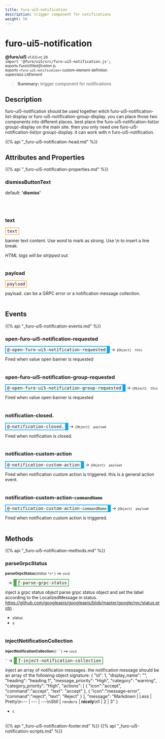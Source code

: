 ```yaml
---
title: furo-ui5-notification
description: trigger component for notifications
weight: 50
---
```


# furo-ui5-notification
**@furo/ui5** <small>v1.0.0-rc.26</small>
<br>`import '@furo/ui5/src/furo-ui5-notification.js';`<small>
<br>exports *FuroUi5Notification* js
<br>exports `<furo-ui5-notification>` custom-element-definition
<br>superclass *LitElement*</small>

> **Summary:** trigger component for notifications

## Description

furo-ui5-notification should be used together witch furo-ui5-notification-list-display or furo-ui5-notification-group-display. you can place those two components into different places.
best place the furo-ui5-notification-list(or group)-display on the main site. then you only need one furo-ui5-notification-list(or group)-display. it can work with n furo-ui5-notification.

{{% api "_furo-ui5-notification-head.md" %}}

## Attributes and Properties
{{% api "_furo-ui5-notification-properties.md" %}}









### **dismissButtonText**
default: **&#39;dismiss&#39;**</small>


<br><br>

### **text**

<span  style="border-width:2px; border-style: solid;border-color:  rgb(255, 182, 91);font-family:monospace; padding:2px 4px;">text</span>
</small>

banner text content. Use *word* to mark as strong. Use \n to insert a line break.

*HTML tags will be stripped out.*
<br><br>

### **payload**

<span  style="border-width:2px; border-style: solid;border-color:  rgb(255, 182, 91);font-family:monospace; padding:2px 4px;">payload</span>
</small>

payload. can be a GRPC error or a notification message collection.
<br><br>

## Events
{{% api "_furo-ui5-notification-events.md" %}}

### **open-furo-ui5-notification-requested**
<span  style="border-width:2px 10px 2px 2px; border-style: solid;border-color:  rgb(2, 168, 244);font-family:monospace; padding:2px 4px;">@-open-furo-ui5-notification-requested</span>
→ <small>`{Object}  this`</small>

 Fired when value open banner is requested
<br><br>
### **open-furo-ui5-notification-group-requested**
<span  style="border-width:2px 10px 2px 2px; border-style: solid;border-color:  rgb(2, 168, 244);font-family:monospace; padding:2px 4px;">@-open-furo-ui5-notification-group-requested</span>
→ <small>`{Object}  this`</small>

 Fired when value open banner is requested
<br><br>
### **notification-closed.**
<span  style="border-width:2px 10px 2px 2px; border-style: solid;border-color:  rgb(2, 168, 244);font-family:monospace; padding:2px 4px;">@-notification-closed.</span>
→ <small>`{Object}  payload`</small>

 Fired when notification is closed.
<br><br>
### **notification-custom-action**
<span  style="border-width:2px 10px 2px 2px; border-style: solid;border-color:  rgb(2, 168, 244);font-family:monospace; padding:2px 4px;">@-notification-custom-action</span>
→ <small>`{Object}  payload`</small>

 Fired when notification custom action is triggered. this is a general action event.
<br><br>
### **notification-custom-action-`commandName`**
<span  style="border-width:2px 10px 2px 2px; border-style: solid;border-color:  rgb(2, 168, 244);font-family:monospace; padding:2px 4px;">@-notification-custom-action-`commandName`</span>
→ <small>`{Object}  payload`</small>

 Fired when notification custom action is triggered.
<br><br>

## Methods
{{% api "_furo-ui5-notification-methods.md" %}}






### **parseGrpcStatus**
<small>**parseGrpcStatus**(*status* `` *s* `` ) ⟹ `void`</small>

<small>`` `` </small> →
<span  style="border-width:2px 2px 2px 10px; border-style: solid;border-color:  rgb(76, 175, 80);font-family:monospace; padding:2px 4px;">ƒ-parse-grpc-status</span>

inject a grpc status object
parse grpc status object and set the label according to the LocalizedMessage in status.
https://github.com/googleapis/googleapis/blob/master/google/rpc/status.proto .

- <small>status </small>
- <small>s </small>
<br><br>

### **injectNotificationCollection**
<small>**injectNotificationCollection**(*c* `` ) ⟹ `void`</small>

<small>`` </small> →
<span  style="border-width:2px 2px 2px 10px; border-style: solid;border-color:  rgb(76, 175, 80);font-family:monospace; padding:2px 4px;">ƒ-inject-notification-collection</span>

inject an array of notification messages.
the notification message should be an array of the following object signature:
{
 "id": 1,
 "display_name": "",
 "heading": "heading 1",
 "message_priority": "High",
 "category": "warning",
 "category_priority": "High",
 "actions": [
   {
     "icon":"accept",
     "command":"accept",
     "text": "accept"
   },
   {
     "icon":"message-error",
     "command":"reject",
     "text": "Reject"
   }
 ],
 "message": "Markdown | Less | Pretty\n--- | --- | ---\n*Still* | `renders` | **nicely**\n1 | 2 | 3"
}

- <small>c </small>
<br><br>








{{% api "_furo-ui5-notification-footer.md" %}}
{{% api "_furo-ui5-notification-scripts.md" %}}
